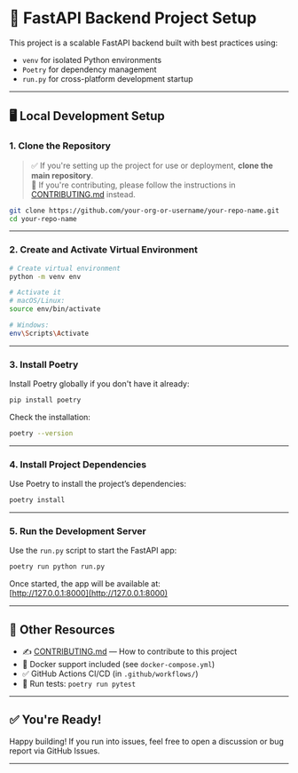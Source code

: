 # 🚀 FastAPI Backend Project Setup

This project is a scalable FastAPI backend built with best practices using:

- `venv` for isolated Python environments
- `Poetry` for dependency management
- `run.py` for cross-platform development startup

---

## 🖥️ Local Development Setup

### 1. Clone the Repository

> ✅ If you're setting up the project for use or deployment, **clone the main repository**.  
> 🔁 If you're contributing, please follow the instructions in [CONTRIBUTING.md](./CONTRIBUTING.md) instead.

```bash
git clone https://github.com/your-org-or-username/your-repo-name.git
cd your-repo-name
```

---

### 2. Create and Activate Virtual Environment

```bash
# Create virtual environment
python -m venv env

# Activate it
# macOS/Linux:
source env/bin/activate

# Windows:
env\Scripts\Activate
```

---

### 3. Install Poetry

Install Poetry globally if you don't have it already:

```bash
pip install poetry
```

Check the installation:

```bash
poetry --version
```

---

### 4. Install Project Dependencies

Use Poetry to install the project’s dependencies:

```bash
poetry install
```

---

### 5. Run the Development Server

Use the `run.py` script to start the FastAPI app:

```bash
poetry run python run.py
```

Once started, the app will be available at:  
[http://127.0.0.1:8000](http://127.0.0.1:8000)

---

## 🔧 Other Resources

- ✍️ [CONTRIBUTING.md](./CONTRIBUTING.md) — How to contribute to this project
- 🐳 Docker support included (see `docker-compose.yml`)
- ✅ GitHub Actions CI/CD (in `.github/workflows/`)
- 🧪 Run tests: `poetry run pytest`

---

## ✅ You're Ready!

Happy building! If you run into issues, feel free to open a discussion or bug report via GitHub Issues.

---

```

```
